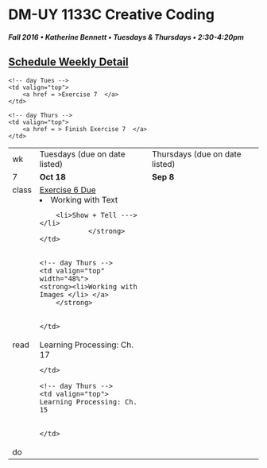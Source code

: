 # DM-UY 1133C Creative Coding
##### Fall 2016 • Katherine Bennett • Tuesdays & Thursdays • 2:30-4:20pm 

## [Schedule Weekly Detail](dm1133-C_Calendar.md) 

<table>
<tr>
<td>wk</td>
<td>Tuesdays (due on date listed)</td>
<td>Thursdays (due on date listed)</td>
</tr>

<!-- dates -->
<tr>
  <td valign="top">7</td>
  <td valign="top" width="48%"><strong>Oct 18</strong></td>
  <td valign="top" width="48%"><strong>Sep 8</strong></td>
</tr>

<!-- class -->
<tr>
	<td valign="top">class</td>
	<!-- day Tues -->
	<td valign="top" width="48%">
	<a href = "Exercise_6.md"> Exercise 6 Due <br></a>
		<li> Working with Text</li>
		
		<li>Show + Tell --->  </li>
				</strong> 
	</td>
	

	<!-- day Thurs -->
	<td valign="top" width="48%">
	<strong><li>Working with Images </li> </a>
		</strong>
		
		
	</td>

<!-- homework -->
<tr>
  <td valign="top">read</td>
  	<!-- day Tues -->
  	<td valign="top"> 
	Learning Processing: Ch. 17
		
			

	</td>

  	<!-- day Thurs -->
  	<td valign="top"> 
  	Learning Processing: Ch. 15
		
	
  	</td>
 </tr>


 <!-- do -->
<tr>
  <td valign="top">do</td>

	<!-- day Tues -->
 	<td valign="top"> 
 		<a href = >Exercise 7  </a>
 	</td>

  	<!-- day Thurs -->
  	<td valign="top">
		<a href = > Finish Exercise 7  </a>
  	</td>
  	
</tr>
</table>